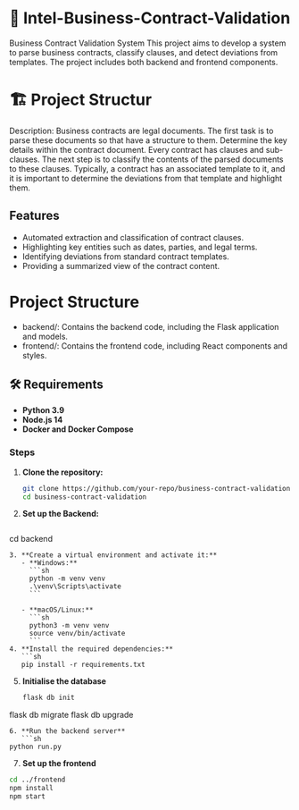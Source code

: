 # 📄 Intel-Business-Contract-Validation
Business Contract Validation System
This project aims to develop a system to parse business contracts, classify clauses, and detect deviations from templates. The project includes both backend and frontend components.

# 🏗 Project Structur
Description: 
 Business contracts are legal documents. The first task is to parse these documents so that have a 
structure to them. Determine the key details within the contract document. Every contract has clauses 
and sub-clauses. The next step is to classify the contents of the parsed documents to these clauses. 
Typically, a contract has an associated template to it, and it is important to determine the deviations 
from that template and highlight them.

## Features
- Automated extraction and classification of contract clauses.
- Highlighting key entities such as dates, parties, and legal terms.
- Identifying deviations from standard contract templates.
- Providing a summarized view of the contract content.
  
# Project Structure
- backend/: Contains the backend code, including the Flask application and models.
- frontend/: Contains the frontend code, including React components and styles.

## 🛠 Requirements

- **Python 3.9**
- **Node.js 14**
- **Docker and Docker Compose**


### Steps
1. **Clone the repository:**
   ```sh
   git clone https://github.com/your-repo/business-contract-validation.git
   cd business-contract-validation
   ```
2. **Set up the Backend:**
   ```sh
cd backend
```
3. **Create a virtual environment and activate it:**
   - **Windows:**
     ```sh
     python -m venv venv
     .\venv\Scripts\activate
     ```

   - **macOS/Linux:**
     ```sh
     python3 -m venv venv
     source venv/bin/activate
     ```
4. **Install the required dependencies:**
   ```sh
   pip install -r requirements.txt
   ```
5. **Initialise the database**
   ```sh
   flask db init
flask db migrate
flask db upgrade
```
6. **Run the backend server**
   ```sh
python run.py
```
7. **Set up the frontend**
```sh
cd ../frontend
npm install
npm start
```

